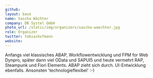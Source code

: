 ```yaml
---
github: 
layout: base
name: Sascha Wächter
company: DB Systel GmbH
photo_url: /static/img/organizers/sascha-waechter.jpg
role: Organizer
twitter: tobiashofmann
website: 
---
```


Anfangs viel klassisches ABAP, Workflowentwicklung und FPM for Web Dynpro, später dann viel OData und SAPUI5 und heute vermehrt RAP, Steampunk und Fiori Elements. ABAP zieht sich durch. UI-Entwicklung ebenfalls. Ansonsten 'technologieflexibel' :-)